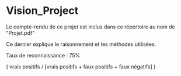 # Vision_Project

Le compte-rendu de ce projet est inclus dans ce répertoire au nom de "Projet.pdf"

Ce dernier explique le raisonnement et les méthodes utilisées.

Taux de reconnaissance : 75%

( vrais positifs / [vrais positifs + faux positifs + faux négatifs] )
